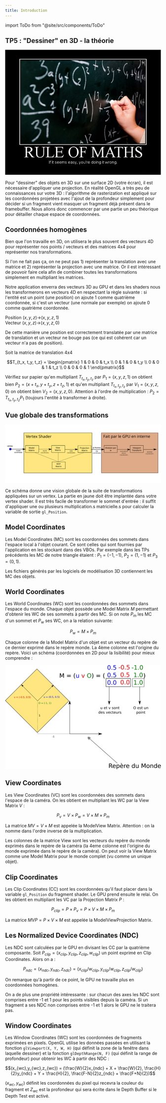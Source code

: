 ```yaml
---
title: Introduction
---
```

import ToDo from "@site/src/components/ToDo"

## TP5 : "Dessiner" en 3D - la théorie

![](img/intro.jpg)

 Pour "dessiner" des objets en 3D sur une surface 2D (votre écran), il est nécessaire d'appliquer une projection. En réalité OpenGL a très peu de connaissances sur votre 3D : l'algorithme de rasterization est appliqué sur les coordonnées projetées avec l'ajout de la profondeur simplement pour décider si un fragment vient masquer un fragment déjà présent dans le framebuffer. Nous allons donc commencer par une partie un peu théorique pour détailler chaque espace de coordonnées.

## Coordonnées homogènes

Bien que l'on travaille en 3D, on utilisera le plus souvent des vecteurs 4D pour représenter nos points / vecteurs et des matrices 4x4 pour représenter nos transformations.

Si l'on ne fait pas ça, on ne peut pas 1) représenter la translation avec une matrice et 2) représenter la projection avec une matrice. Or il est intéressant de pouvoir faire cela afin de combiner toutes les transformations simplement en multipliant les matrices.

Notre application enverra des vecteurs 3D au GPU et dans les shaders nous les transformerons en vecteurs 4D en respectant la règle suivante : si l'entité est un point (une position) on ajoute 1 comme quatrième coordonnée, si c'est un vecteur (une normale par exemple) on ajoute 0 comme quatrième coordonnée.

Position $(x, y, z)$->$(x, y, z, 1)$<br/>
Vecteur  $(x, y, z)$->$(x, y, z, 0)$

De cette manière une position est correctement translatée par une matrice de translation et un vecteur ne bouge pas (ce qui est cohérent car un vecteur n'a pas de position).

Soit la matrice de translation 4x4

$$T_{t_x, t_y, t_z} = \begin{pmatrix}
1 & 0 & 0 & t_x \\
0 & 1 & 0 & t_y \\
0 & 0 & 1 & t_z \\
0 & 0 & 0 & 1
\end{pmatrix}$$

Vérifiez sur papier qu'en multipliant $T_{t_x, t_y, t_z}$ par $P_1=(x, y, z, 1)$ on obtient bien $P_2=(x+t_x, y+t_y, z+t_z, 1)$ et qu'en multipliant $T_{t_x, t_y, t_z}$ par $V_1 = (x, y, z, 0)$ on obtient bien $V_2 = (x, y, z, 0)$. Attention à l'ordre de multiplication : $P_2 = T_{t_x, t_y, t_z}P_1$ (toujours l'entité à transformer à droite).

## Vue globale des transformations

<div class = "white-background">

![](img/coordinates.svg)

</div>

Ce schéma donne une vision globale de la suite de transformations appliquées sur un vertex. La partie en jaune doit être implantée dans votre vertex shader. Il est très facile de transformer le sommet d'entrée : il suffit d'appliquer une ou plusieurs multiplication.s matricielle.s pour calculer la variable de sortie `gl_Position`.

## Model Coordinates

Les Model Coordinates (MC) sont les coordonnées des sommets dans l'espace local à l'objet courant. Ce sont celles qui sont fournies par l'application en les stockant dans des VBOs. Par exemple dans les TPs précédents les MC de notre triangle étaient : $P_1=(-1,-1)$, $P_2=(1,-1)$ et $P_3=(0, 1)$.

Les fichiers générés par les logiciels de modélisation 3D contiennent les MC des objets.

## World Coordinates

Les World Coordinates (WC) sont les coordonnées des sommets dans l'espace du monde. Chaque objet possède une Model Matrix $M$ permettant d'obtenir les WC de ses sommets à partir des MC. Si on note $P_m$ les MC d'un sommet et $P_w$ ses WC, on a la relation suivante:

$$P_w = M \times P_m$$

Chaque colonne de la Model Matrix d'un objet est un vecteur du repère de ce dernier exprimé dans le repère monde. La 4ème colonne est l'origine du repère. Voici un schéma (coordonnées en 2D pour la lisibilité) pour mieux comprendre :

<div class = "white-background">

![](img/model_matrix.png)

</div>

## View Coordinates

Les View Coordinates (VC) sont les coordonnées des sommets dans l'espace de la caméra. On les obtient en multipliant les WC par la View Matrix $V$ :

$$P_v = V \times P_w = V \times M \times P_m$$

La matrice $MV = V \times M$ est appelée la ModelView Matrix. Attention : on la nomme dans l'ordre inverse de la multiplication.

Les colonnes de la matrice View sont les vecteurs du repère du monde exprimés dans le repère de la caméra (la 4eme colonne est l'origine du monde exprimée dans le repère de la caméra). On peut voir la View Matrix comme une Model Matrix pour le monde complet (vu comme un unique objet).

## Clip Coordinates

Les Clip Coordinates (CC) sont les coordonnées qu'il faut placer dans la variable `gl_Position` du fragment shader. Le GPU prend ensuite le relai. On les obtient en multipliant les VC par la Projection Matrix $P$ :

$$P_{clip} = P \times P_v = P \times V \times M \times P_m$$

La matrice $MVP = P \times V \times M$ est appelée la ModelViewProjection Matrix.

## Les Normalized Device Coordinates (NDC)

Les NDC sont calculées par le GPU en divisant les CC par la quatrième composante. Soit $P_{clip} = (x_{clip},y_{clip},z_{clip}, w_{clip})$ un point exprimé en Clip Coordinates. Alors on a :

$$P_{ndc} = (x_{ndc},y_{ndc},z_{ndc}) = (x_{clip} / w_{clip},y_{clip} / w_{clip},z_{clip} / w_{clip})$$

On remarque qu'à partir de ce point, le GPU ne travaille plus en coordonnées homogènes.

On a de plus une propriété intéressante : sur chacun des axes les NDC sont comprises entre -1 et 1 pour les points visibles depuis la caméra. Si un fragment a ses NDC non comprises entre -1 et 1 alors le GPU ne le traitera pas.

## Window Coordinates

Les Window Coordinates (WC) sont les coordonnées de fragments exprimées en pixels. OpenGL utilise les données passées en utilisant la fonction `glViewport(X, Y, W, H)` (qui définit la zone de la fenêtre dans laquelle dessiner) et la fonction `glDepthRange(N, F)` (qui définit la range de profondeur) pour obtenir les WC à partir des NDC :

$$(x_{wc},y_{wc},z_{wc}) = (\frac{W}{2}x_{ndc} + X + \frac{W}{2}, \frac{H}{2}y_{ndc} + Y + \frac{H}{2}, \frac{F-N}{2}z_{ndc} + \frac{F+N}{2})$$

$(x_{wc},y_{wc})$ définit les coordonnées du pixel qui recevra la couleur du fragment et $Z_{wc}$ est la profondeur qui sera écrite dans le Depth Buffer si le Depth Test est activé. 
